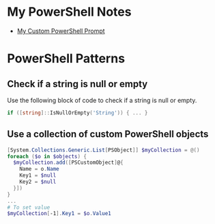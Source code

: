 # My PowerShell Notes
- [My Custom PowerShell Prompt](prompt.md)

# PowerShell Patterns

## Check if a string is null or empty
Use the following block of code to check if a string is null or empty.

```powershell
if ([string]::IsNullOrEmpty('String')) { ... }
```

## Use a collection of custom PowerShell objects
```powershell
[System.Collections.Generic.List[PSObject]] $myCollection = @()
foreach ($o in $objects) {
  $myCollection.add([PSCustomObject]@{
    Name = o.Name
    Key1 = $null
    Key2 = $null
  }])
} 
...
# To set value
$myCollection[-1].Key1 = $o.Value1
